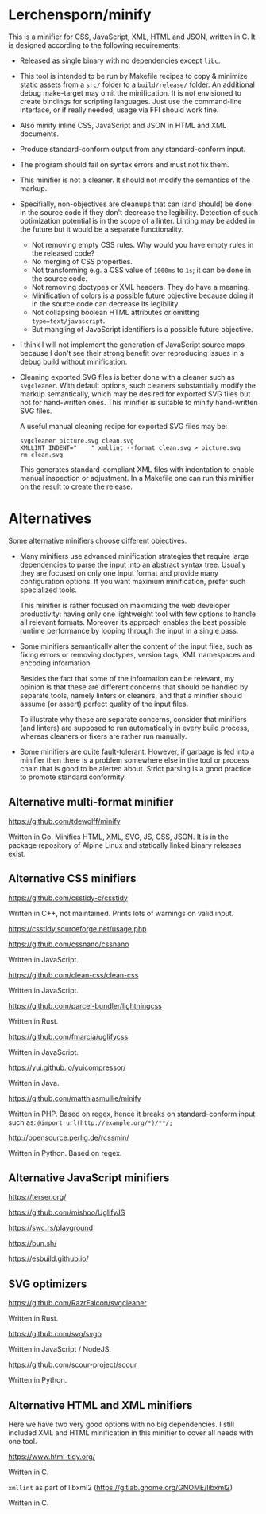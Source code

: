 # Lerchensporn/minify

This is a minifier for CSS, JavaScript, XML, HTML and JSON, written in C. It is
designed according to the following requirements:

- Released as single binary with no dependencies except `libc`.

- This tool is intended to be run by Makefile recipes to copy & minimize static assets from a
  `src/` folder to a `build/release/` folder. An additional debug make-target may omit the
  minification.  It is not envisioned to create bindings for scripting languages. Just use the
  command-line interface, or if really needed, usage via FFI should work fine.

- Also minify inline CSS, JavaScript and JSON in HTML and XML documents.

- Produce standard-conform output from any standard-conform input.

- The program should fail on syntax errors and must not fix them.

- This minifier is not a cleaner. It should not modify the semantics of the markup.

- Specifially, non-objectives are cleanups that can (and should) be done in the
  source code if they don't decrease the legibility.  Detection of such
  optimization potential is in the scope of a linter. Linting may be added in
  the future but it would be a separate functionality.

   - Not removing empty CSS rules. Why would you have empty rules in the released code?
   - No merging of CSS properties.
   - Not transforming e.g. a CSS value of `1000ms` to `1s`; it can be done in the source code.
   - Not removing doctypes or XML headers. They do have a meaning.
   - Minification of colors is a possible future objective because doing it in
     the source code can decrease its legibility.
   - Not collapsing boolean HTML attributes or omitting `type=text/javascript`.
   - But mangling of JavaScript identifiers is a possible future objective.

- I think I will not implement the generation of JavaScript source maps because
  I don't see their strong benefit over reproducing issues in a debug build without minification.

- Cleaning exported SVG files is better done with a cleaner such as `svgcleaner`.
  With default options, such cleaners substantially modify the markup
  semantically, which may be desired for exported SVG files but not for
  hand-written ones.  This minifier is suitable to minify hand-written SVG
  files.

  A useful manual cleaning recipe for exported SVG files may be:
  ```
  svgcleaner picture.svg clean.svg
  XMLLINT_INDENT="    " xmllint --format clean.svg > picture.svg
  rm clean.svg
  ```
  This generates standard-compliant XML files with indentation to enable manual
  inspection or adjustment. In a Makefile one can run this minifier on the
  result to create the release.

# Alternatives

Some alternative minifiers choose different objectives.

 - Many minifiers use advanced minification strategies that require large
   dependencies to parse the input into an abstract syntax tree. Usually they
   are focused on only one input format and provide many configuration options.
   If you want maximum minification, prefer such specialized tools.

   This minifier is rather focused on maximizing the web developer
   productivity: having only one lightweight tool with few options to handle
   all relevant formats. Moreover its approach enables the best possible
   runtime performance by looping through the input in a single pass.

 - Some minifiers semantically alter the content of the input files, such as
   fixing errors or removing doctypes, version tags, XML namespaces and
   encoding information.

   Besides the fact that some of the information can be
   relevant, my opinion is that these are different concerns that should be
   handled by separate tools, namely linters or cleaners, and that a minifier
   should assume (or assert) perfect quality of the input files.

   To illustrate why these are separate concerns, consider that minifiers (and
   linters) are supposed to run automatically in every build process, whereas
   cleaners or fixers are rather run manually.

 - Some minifiers are quite fault-tolerant. However, if garbage is fed into a
   minifier then there is a problem somewhere else in the tool or process chain
   that is good to be alerted about. Strict parsing is a good practice to
   promote standard conformity.

## Alternative multi-format minifier

https://github.com/tdewolff/minify

Written in Go. Minifies HTML, XML, SVG, JS, CSS, JSON. It is in the package
repository of Alpine Linux and statically linked binary releases exist.

## Alternative CSS minifiers

https://github.com/csstidy-c/csstidy

Written in C++, not maintained. Prints lots of warnings on valid input.

https://csstidy.sourceforge.net/usage.php

https://github.com/cssnano/cssnano

Written in JavaScript.

https://github.com/clean-css/clean-css

Written in JavaScript.

https://github.com/parcel-bundler/lightningcss

Written in Rust.

https://github.com/fmarcia/uglifycss

Written in JavaScript.

https://yui.github.io/yuicompressor/

Written in Java.

https://github.com/matthiasmullie/minify

Written in PHP. Based on regex, hence it breaks on standard-conform input such as:
`@import url(http://example.org/*)/**/;`

http://opensource.perlig.de/rcssmin/

Written in Python. Based on regex.

## Alternative JavaScript minifiers

https://terser.org/

https://github.com/mishoo/UglifyJS

https://swc.rs/playground

https://bun.sh/

https://esbuild.github.io/

## SVG optimizers

https://github.com/RazrFalcon/svgcleaner

Written in Rust.

https://github.com/svg/svgo

Written in JavaScript / NodeJS.

https://github.com/scour-project/scour

Written in Python.

## Alternative HTML and XML minifiers

Here we have two very good options with no big dependencies. I still included
XML and HTML minification in this minifier to cover all needs with one tool.

https://www.html-tidy.org/

Written in C.

`xmllint` as part of libxml2 (https://gitlab.gnome.org/GNOME/libxml2)

Written in C.

